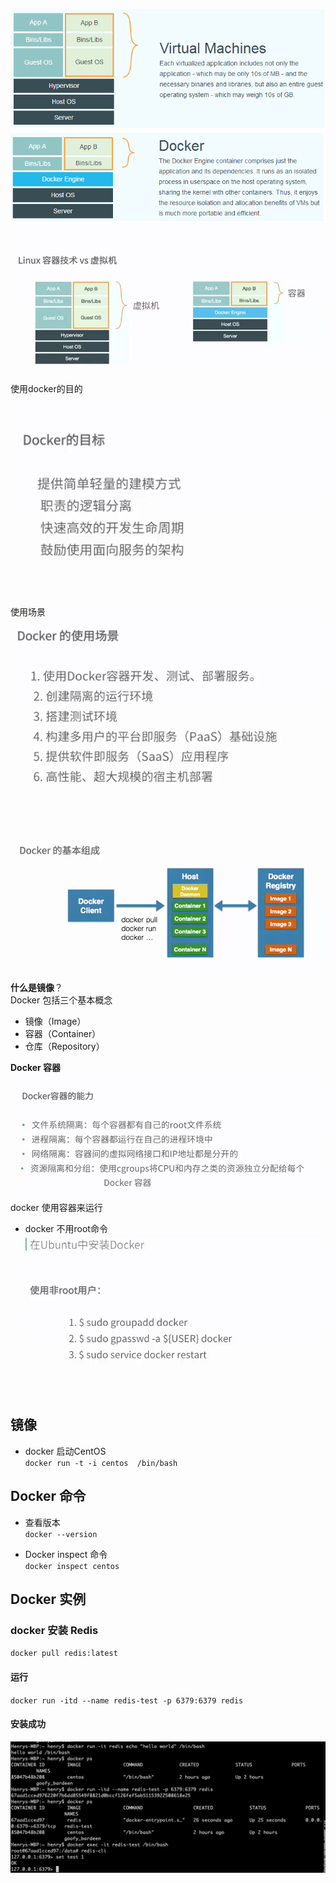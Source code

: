 
![](./images/docker.png)


![](./images/linux_vs_docker.png)

使用docker的目的

![](./images/docker_target.png)

使用场景
![](./images/usage.png)

![](./images/docker_parts.png)


**什么是镜像**？  
Docker 包括三个基本概念
* 镜像（Image）
* 容器（Container）
* 仓库（Repository）

**Docker 容器**
![](./images/docker_work.png)
docker 使用容器来运行
- docker 不用root命令
![](./images/noroot.png)


## 镜像
- docker 启动CentOS  
`docker run -t -i centos  /bin/bash`

## Docker 命令
- 查看版本  
`docker --version`

- Docker inspect 命令  
`docker inspect centos`


## Docker 实例
### docker 安装 Redis  
`docker pull redis:latest`

#### 运行
`docker run -itd --name redis-test -p 6379:6379 redis`

#### 安装成功
![](./images/docker_redis.png)